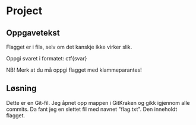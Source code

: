 # Project


## Oppgavetekst
Flagget er i fila, selv om det kanskje ikke virker slik.

Oppgi svaret i formatet: ctf{svar}

NB! Merk at du må oppgi flagget med klammeparantes!

## Løsning
Dette er en Git-fil. Jeg åpnet opp mappen i GitKraken og gikk igjennom alle commits. Da fant jeg en slettet fil med navnet "flag.txt". Den inneholdt flagget.